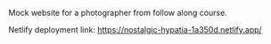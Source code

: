 Mock website for a photographer from follow along course.

Netlify deployment link: https://nostalgic-hypatia-1a350d.netlify.app/
